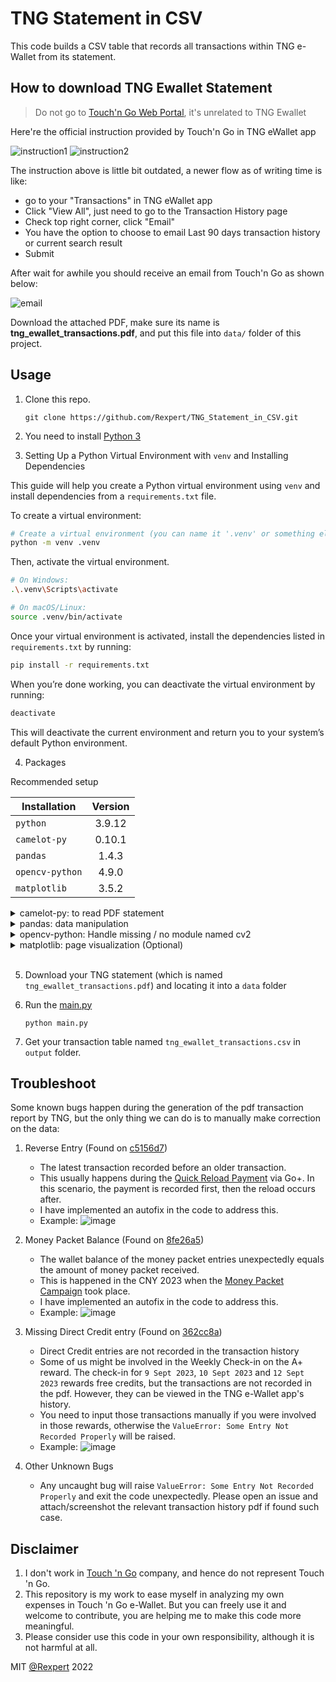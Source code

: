 # TNG Statement in CSV
This code builds a CSV table that records all transactions within TNG e-Wallet from its statement.


## How to download TNG Ewallet Statement

> Do not go to [Touch'n Go Web Portal](https://tngportal.touchngo.com.my/#login), it's unrelated to TNG Ewallet

Here're the official instruction provided by Touch'n Go in TNG eWallet app

![instruction1](./images/transaction_1.jpeg)
![instruction2](./images/transaction_2.jpeg)

The instruction above is little bit outdated, a newer flow as of writing time is like:
- go to your "Transactions" in TNG eWallet app
- Click "View All", just need to go to the Transaction History page
- Check top right corner, click "Email"
- You have the option to choose to email Last 90 days transaction history or current search result
- Submit

After wait for awhile you should receive an email from Touch'n Go as shown below:

![email](./images/tng_email.png)

Download the attached PDF, make sure its name is **tng_ewallet_transactions.pdf**, and put this file into `data/` folder of this project.


## Usage
1. Clone this repo.
    ```
    git clone https://github.com/Rexpert/TNG_Statement_in_CSV.git
    ```

2. You need to install [Python 3](https://www.python.org/)

3. Setting Up a Python Virtual Environment with `venv` and Installing Dependencies

This guide will help you create a Python virtual environment using `venv` and install dependencies from a `requirements.txt` file.

To create a virtual environment:

```bash
# Create a virtual environment (you can name it '.venv' or something else)
python -m venv .venv
```

Then, activate the virtual environment.


```bash
# On Windows:
.\.venv\Scripts\activate

# On macOS/Linux:
source .venv/bin/activate
```

Once your virtual environment is activated, install the dependencies listed in `requirements.txt` by running:

```bash
pip install -r requirements.txt
```

When you’re done working, you can deactivate the virtual environment by running:

```bash
deactivate
```

This will deactivate the current environment and return you to your system’s default Python environment.

4. Packages

Recommended setup

| Installation    | Version | 
| --------------- | :-----: |
| `python`        | 3.9.12  |
| `camelot-py`    | 0.10.1  |
| `pandas`        | 1.4.3   |
| `opencv-python` | 4.9.0   |
| `matplotlib`    | 3.5.2   |

<details>
  <summary>
    camelot-py: to read PDF statement
  </summary>

  - Installation via `pip`
    ```
    pip install camelot-py
    ```
  - or if you're using conda environment
    ```
    conda install -c conda-forge camelot-py
    ```
  - Detail installation please refer to `camelot-py` [Documentation](https://camelot-py.readthedocs.io/en/master/) 
</details>
<details>
  <summary>
    pandas: data manipulation
  </summary>

  - Installation via `pip`
    ```
    pip install pandas
    ```
  - or if you're using conda environment
    ```
    conda install -c conda-forge pandas
    ```
  - Detail installation please refer to `pandas` [Documentation](https://pandas.pydata.org/docs/index.html) 
</details>
<details>
  <summary>
    opencv-python: Handle missing / no module named cv2
  </summary>

  - Installation via `pip`
    ```
    pip install opencv-python
    ```
  - or if you're using conda environment
    ```
    conda install -c conda-forge opencv
    ```
</details>
<details>
  <summary>
    matplotlib: page visualization (Optional)
  </summary>

  - Installation via `pip`
    ```
    pip install matplotlib
    ```
  - or if you're using conda environment
    ```
    conda install -c conda-forge matplotlib
    ```
  - [Visual Debug](https://camelot-py.readthedocs.io/en/master/user/advanced.html#visual-debugging) on table generation
  - Detail installation please refer to `matplotlib` [Documentation](https://matplotlib.org/) 
</details>
<br/>

5. Download your TNG statement (which is named `tng_ewallet_transactions.pdf`) and locating it into a `data` folder

6. Run the [main.py](main.py)
    ```
    python main.py
    ```

7. Get your transaction table named `tng_ewallet_transactions.csv` in `output` folder.

## Troubleshoot
Some known bugs happen during the generation of the pdf transaction report by TNG, but the only thing we can do is to manually make correction on the data:  
1. Reverse Entry (Found on [c5156d7](https://github.com/Rexpert/TNG_Statement_in_CSV/commit/c5156d7ae697589971cae36ef3f54497dd2d3ce5))  
   - The latest transaction recorded before an older transaction. 
   - This usually happens during the [Quick Reload Payment](https://www.touchngo.com.my/goplus/#:~:text=What%20is%20Quick%20Reload%20Payment) via Go+. In this scenario, the payment is recorded first, then the reload occurs after.
   - I have implemented an autofix in the code to address this.
   - Example:
     ![image](https://github.com/Rexpert/TNG_Statement_in_CSV/assets/46991185/067e6ffe-28a4-45d0-a566-4219587cc18b)

2. Money Packet Balance (Found on [8fe26a5](https://github.com/Rexpert/TNG_Statement_in_CSV/commit/8fe26a5b2e9884737b0a6bda975054a0f44aaaea))
   - The wallet balance of the money packet entries unexpectedly equals the amount of money packet received.
   - This is happened in the CNY 2023 when the [Money Packet Campaign](https://www.touchngo.com.my/faq/snatch-ang-pow-campaign/) took place.
   - I have implemented an autofix in the code to address this.
   - Example:
     ![image](https://github.com/Rexpert/TNG_Statement_in_CSV/assets/46991185/aa06e93d-480e-4ed1-aa93-d4cbc036b461)

3. Missing Direct Credit entry (Found on [362cc8a](https://github.com/Rexpert/TNG_Statement_in_CSV/commit/362cc8a1362859e0be5d71780b8c2a10ddb62527))
   - Direct Credit entries are not recorded in the transaction history
   - Some of us might be involved in the Weekly Check-in on the A+ reward. The check-in for `9 Sept 2023`, `10 Sept 2023` and `12 Sept 2023` rewards free credits, but the transactions are not recorded in the pdf. However, they can be viewed in the TNG e-Wallet app's history.
   - You need to input those transactions manually if you were involved in those rewards, otherwise the `ValueError: Some Entry Not Recorded Properly` will be raised.
   - Example:
     ![image](https://github.com/Rexpert/TNG_Statement_in_CSV/assets/46991185/f56ea6cd-f798-469a-81db-577d83f8e71b)

4. Other Unknown Bugs
   - Any uncaught bug will raise `ValueError: Some Entry Not Recorded Properly` and exit the code unexpectedly. Please open an issue and attach/screenshot the relevant transaction history pdf if found such case. 

## Disclaimer
1. I don't work in [Touch 'n Go](https://www.touchngo.com.my/) company, and hence do not represent Touch 'n Go.
2. This repository is my work to ease myself in analyzing my own expenses in Touch 'n Go e-Wallet. But you can freely use it and welcome to contribute, you are helping me to make this code more meaningful.
3. Please consider use this code in your own responsibility, although it is not harmful at all.

MIT [@Rexpert](https://github.com/Rexpert) 2022
